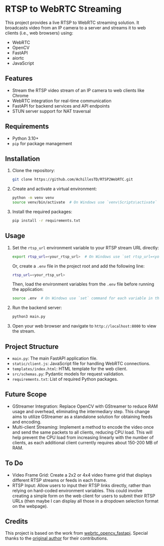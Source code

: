 # RTSP to WebRTC Streaming

This project provides a live RTSP to WebRTC streaming solution. It broadcasts video from an IP camera to a server and streams it to web clients (i.e., web browsers) using:
- WebRTC
- OpenCV
- FastAPI
- aiortc
- JavaScript

## Features

- Stream the RTSP video stream of an IP camera to web clients like Chrome
- WebRTC integration for real-time communication
- FastAPI for backend services and API endpoints
- STUN server support for NAT traversal

## Requirements

- Python 3.10+
- `pip` for package management

## Installation

1. Clone the repository:

    ```sh
    git clone https://github.com/AchillesTD/RTSP2WebRTC.git
    ```

2. Create and activate a virtual environment:

    ```sh
    python -m venv venv
    source venv/bin/activate  # On Windows use `venv\Scripts\activate`
    ```

3. Install the required packages:

    ```sh
    pip install -r requirements.txt
    ```

## Usage

1. Set the `rtsp_url` environment variable to your RTSP stream URL directly:

    ```sh
    export rtsp_url=<your_rtsp_url>  # On Windows use `set rtsp_url=<your_rtsp_url>`
    ```

   Or, create a `.env` file in the project root and add the following line:

    ```sh
    rtsp_url=<your_rtsp_url>
    ```

   Then, load the environment variables from the `.env` file before running the application:

    ```sh
    source .env  # On Windows use `set` command for each variable in the .env file
    ```

2. Run the backend server:

    ```sh
    python3 main.py
    ```

3. Open your web browser and navigate to `http://localhost:8000` to view the stream.

## Project Structure

- `main.py`: The main FastAPI application file.
- `static/client.js`: JavaScript file for handling WebRTC connections.
- `templates/index.html`: HTML template for the web client.
- `src/schemas.py`: Pydantic models for request validation.
- `requirements.txt`: List of required Python packages.

## Future Scope
- GStreamer Integration: Replace OpenCV with GStreamer to reduce RAM usage and overhead, eliminating the intermediary step. This change aims to utilize GStreamer as a standalone solution for obtaining feeds and encoding.
- Multi-client Streaming: Implement a method to encode the video once and send the same packets to all clients, reducing CPU load. This will help prevent the CPU load from increasing linearly with the number of clients, as each additional client currently requires about 150-200 MB of RAM.

## To Do
- Video Frame Grid: Create a 2x2 or 4x4 video frame grid that displays different RTSP streams or feeds in each frame.
- RTSP Input: Allow users to input their RTSP links directly, rather than relying on hard-coded environment variables. This could involve creating a simple form on the web client for users to submit their RTSP URLs (then maybe I can display all those in a dropdown selection format on the webpage).

## Credits
This project is based on the work from [webrtc_opencv_fastapi](https://github.com/DJWOMS/webrtc_opencv_fastapi). Special thanks to the [original author](https://github.com/DJWOMS) for their contributions.

